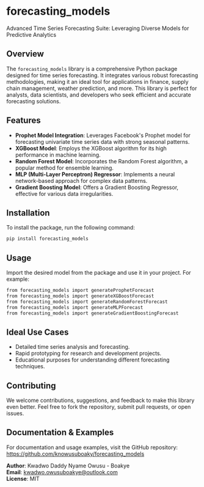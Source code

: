 # forecasting_models
Advanced Time Series Forecasting Suite: Leveraging Diverse Models for Predictive Analytics

## Overview
The `forecasting_models` library is a comprehensive Python package designed for time series forecasting. It integrates various robust forecasting methodologies, making it an ideal tool for applications in finance, supply chain management, weather prediction, and more. This library is perfect for analysts, data scientists, and developers who seek efficient and accurate forecasting solutions.

## Features
- **Prophet Model Integration**: Leverages Facebook's Prophet model for forecasting univariate time series data with strong seasonal patterns.
- **XGBoost Model**: Employs the XGBoost algorithm for its high performance in machine learning.
- **Random Forest Model**: Incorporates the Random Forest algorithm, a popular method for ensemble learning.
- **MLP (Multi-Layer Perceptron) Regressor**: Implements a neural network-based approach for complex data patterns.
- **Gradient Boosting Model**: Offers a Gradient Boosting Regressor, effective for various data irregularities.

## Installation
To install the package, run the following command:

```bash
pip install forecasting_models
```

## Usage
Import the desired model from the package and use it in your project. For example:

```bash
from forecasting_models import generateProphetForecast
from forecasting_models import generateXGBoostForecast
from forecasting_models import generateRandomForestForecast
from forecasting_models import generateMLPForecast
from forecasting_models import generateGradientBoostingForecast
```

## Ideal Use Cases
- Detailed time series analysis and forecasting.
- Rapid prototyping for research and development projects.
- Educational purposes for understanding different forecasting techniques.

## Contributing
We welcome contributions, suggestions, and feedback to make this library even better. Feel free to fork the repository, submit pull requests, or open issues.

## Documentation & Examples
For documentation and usage examples, visit the GitHub repository: https://github.com/knowusuboaky/forecasting_models

**Author**: Kwadwo Daddy Nyame Owusu - Boakye\
**Email**: kwadwo.owusuboakye@outlook.com\
**License**: MIT
